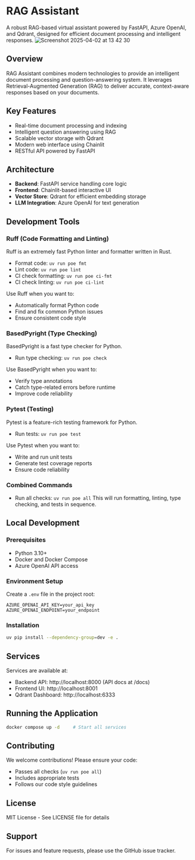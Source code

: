 # RAG Assistant

A robust RAG-based virtual assistant powered by FastAPI, Azure OpenAI, and Qdrant, designed for efficient document processing and intelligent responses.
![Screenshot 2025-04-02 at 13 42 30](https://github.com/user-attachments/assets/617717ee-3b55-4e28-a999-34af857d31ff)


## Overview

RAG Assistant combines modern technologies to provide an intelligent document processing and question-answering system. It leverages Retrieval-Augmented Generation (RAG) to deliver accurate, context-aware responses based on your documents.

## Key Features

- Real-time document processing and indexing
- Intelligent question answering using RAG
- Scalable vector storage with Qdrant
- Modern web interface using Chainlit
- RESTful API powered by FastAPI

## Architecture

- **Backend**: FastAPI service handling core logic
- **Frontend**: Chainlit-based interactive UI
- **Vector Store**: Qdrant for efficient embedding storage
- **LLM Integration**: Azure OpenAI for text generation

## Development Tools

### Ruff (Code Formatting and Linting)
Ruff is an extremely fast Python linter and formatter written in Rust.

- Format code: `uv run poe fmt`
- Lint code: `uv run poe lint`
- CI check formatting: `uv run poe ci-fmt`
- CI check linting: `uv run poe ci-lint`

Use Ruff when you want to:
- Automatically format Python code
- Find and fix common Python issues
- Ensure consistent code style

### BasedPyright (Type Checking)
BasedPyright is a fast type checker for Python.

- Run type checking: `uv run poe check`

Use BasedPyright when you want to:
- Verify type annotations
- Catch type-related errors before runtime
- Improve code reliability

### Pytest (Testing)
Pytest is a feature-rich testing framework for Python.

- Run tests: `uv run poe test`

Use Pytest when you want to:
- Write and run unit tests
- Generate test coverage reports
- Ensure code reliability

### Combined Commands
- Run all checks: `uv run poe all`
  This will run formatting, linting, type checking, and tests in sequence.

## Local Development

### Prerequisites

- Python 3.10+
- Docker and Docker Compose
- Azure OpenAI API access

### Environment Setup

Create a `.env` file in the project root:

```env
AZURE_OPENAI_API_KEY=your_api_key
AZURE_OPENAI_ENDPOINT=your_endpoint
```

### Installation

```bash
uv pip install --dependency-group=dev -e .
```

## Services

Services are available at:
- Backend API: http://localhost:8000 (API docs at /docs)
- Frontend UI: http://localhost:8001
- Qdrant Dashboard: http://localhost:6333

## Running the Application

```bash
docker compose up -d     # Start all services
```

## Contributing

We welcome contributions! Please ensure your code:
- Passes all checks (`uv run poe all`)
- Includes appropriate tests
- Follows our code style guidelines

## License

MIT License - See LICENSE file for details

## Support

For issues and feature requests, please use the GitHub issue tracker.

